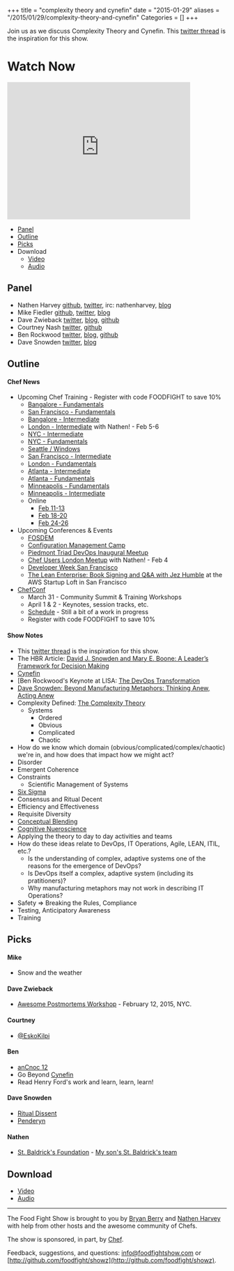 +++
title = "complexity theory and cynefin"
date = "2015-01-29"
aliases = "/2015/01/29/complexity-theory-and-cynefin"
Categories = []
+++

Join us as we discuss Complexity Theory and Cynefin.  This [twitter thread](https://twitter.com/benr/status/555825719750565888) is the inspiration for this show.

# Watch Now

<iframe width="420" height="315" src="http://www.youtube.com/embed/volOVffj-nE" frameborder="0" allowfullscreen></iframe>

* [Panel](http://foodfightshow.org/2015/01/complexity-theory-and-cynefin.html#panel)
* [Outline](http://foodfightshow.org/2015/01/complexity-theory-and-cynefin.html#outline)
* [Picks](http://foodfightshow.org/2015/01/complexity-theory-and-cynefin.html#picks)
* Download
  * [Video](http://youtu.be/volOVffj-nE)
  * [Audio](http://traffic.libsyn.com/foodfight/FoodFightShow87-ComplexityTheory_and_Cynefin.mp3)

Panel<a name="panel"></a>
-----

* Nathen Harvey [github](http://github.com/nathenharvey), [twitter](http://twitter.com/nathenharvey), irc: nathenharvey, [blog](http://nathenharvey.com)
* Mike Fiedler [github](http://github.com/miketheman), [twitter](http://twitter.com/mikefiedler), [blog](http://www.miketheman.net)
* Dave Zwieback [twitter](https://twitter.com/mindweather), [blog](http://mindweather.com/), [github](https://github.com/mindweather)
* Courtney Nash [twitter](https://twitter.com/courtneynash), [github](https://github.com/courtneynash)
* Ben Rockwood [twitter](https://twitter.com/benr), [blog](http://cuddletech.com/?page_id=834), [github](https://github.com/benr)
* Dave Snowden [twitter](https://twitter.com/snowded), [blog](http://cognitive-edge.com/blog/author/19/)

<!-- more -->

Outline<a name="outline"></a>
-------

#### Chef News
  * Upcoming Chef Training - Register with code FOODFIGHT to save 10%
    * [Bangalore - Fundamentals](https://www.chef.io/blog/event/2-day-chef-fundamentals-bangalore-india-5/)
    * [San Francisco - Fundamentals](https://www.chef.io/blog/event/2-day-chef-fundamentals-san-francisco-15/)
    * [Bangalore - Intermediate](https://www.chef.io/blog/event/chef-intermediate-topics-bangalore/)
    * [London - Intermediate](https://www.chef.io/blog/event/chef-intermediate-topics-london/) with Nathen! - Feb 5-6
    * [NYC - Intermediate](https://www.chef.io/blog/event/chef-intermediate-topics-nyc/)
    * [NYC - Fundamentals](https://www.chef.io/blog/event/2-day-chef-fundamentals-nyc-5/)
    * [Seattle / Windows](https://www.chef.io/blog/event/2-day-chef-fundamentals-windows-seattle/)
    * [San Francisco - Intermediate](https://www.chef.io/blog/event/chef-intermediate-topics-san-francisco-5/)
    * [London - Fundamentals](https://www.chef.io/blog/event/2-day-chef-fundamentals-london-4/)
    * [Atlanta - Intermediate](https://www.chef.io/blog/event/chef-intermediate-topics-atlanta-2/)
    * [Atlanta - Fundamentals](https://www.chef.io/blog/event/2-day-chef-fundamentals-atlanta-5/)
    * [Minneapolis - Fundamentals](https://www.chef.io/blog/event/chef-intermediate-topics-minneapolis/)
    * [Minneapolis - Intermediate](https://www.chef.io/blog/event/2-day-chef-fundamentals-minneapolis-2/)
    * Online
      * [Feb 11-13](https://www.chef.io/blog/event/3-day-chef-fundamentals-linux-online-5/)
      * [Feb 18-20](https://www.chef.io/blog/event/3-day-chef-fundamentals-linuxwindows-online-9/)
      * [Feb 24-26](https://www.chef.io/blog/event/3-day-chef-fundamentals-linuxwindows-online-10/)
  * Upcoming Conferences & Events
    * [FOSDEM](https://www.chef.io/blog/event/fosdem-2/)
    * [Configuration Management Camp](https://www.chef.io/blog/event/configmanagementcamp/)
    * [Piedmont Triad DevOps Inaugural Meetup](https://www.chef.io/blog/event/piedmont-triad-devops-inaugural-meetup/)
    * [Chef Users London Meetup](https://www.chef.io/blog/event/chef-users-london-meetup-3/) with Nathen! - Feb 4
    * [Developer Week San Francisco](https://www.chef.io/blog/event/developerweek-san-francisco/)
    * [The Lean Enterprise: Book Signing and Q&A with Jez Humble](https://www.chef.io/blog/event/the-lean-enterprise-book-signing-and-qa-with-jez-humble/) at the AWS Startup Loft in San Francisco
  * [ChefConf](http://chefconf.com)
    * March 31 - Community Summit & Training Workshops
    * April 1 & 2 - Keynotes, session tracks, etc.
    * [Schedule](http://chefconf2015a.sched.org/) - Still a bit of a work in progress
    * Register with code FOODFIGHT to save 10%

#### Show Notes

* This [twitter thread](https://twitter.com/benr/status/555825719750565888) is the inspiration for this show.
* The HBR Article: [David J. Snowden and Mary E. Boone: A Leader’s Framework for Decision Making](https://hbr.org/2007/11/a-leaders-framework-for-decision-making/)
* [Cynefin](https://www.youtube.com/watch?v=N7oz366X0-8)
* [Ben Rockwood's Keynote at LISA: [The DevOps Transformation](https://www.youtube.com/watch?v=3KpPBnEtRj4)
* [Dave Snowden: Beyond Manufacturing Metaphors: Thinking Anew, Acting Anew](https://www.youtube.com/watch?v=KX2sSb-EP80)
* Complexity Defined: [The Complexity Theory](http://en.wikipedia.org/wiki/Complexity_theory)
   * Systems
     * Ordered
     * Obvious
     * Complicated
     * Chaotic
* How do we know which domain (obvious/complicated/complex/chaotic) we're in, and how does that impact how we might act?
* Disorder
* Emergent Coherence
* Constraints
  * Scientific Management of Systems
* [Six Sigma](http://en.wikipedia.org/wiki/Six_Sigma)
* Consensus and Ritual Decent
* Efficiency and Effectiveness
* Requisite Diversity
* [Conceptual Blending](http://en.wikipedia.org/wiki/Conceptual_blending)
* [Cognitive Nueroscience](http://en.wikipedia.org/wiki/Cognitive_neuroscience)
* Applying the theory to day to day activities and teams
* How do these ideas relate to DevOps, IT Operations, Agile, LEAN, ITIL, etc.?
  * Is the understanding of complex, adaptive systems one of the reasons for the emergence of DevOps?
  * Is DevOps itself a complex, adaptive system (including its pratitioners)?
  * Why manufacturing metaphors may not work in describing IT Operations?
* Safety => Breaking the Rules, Compliance
* Testing, Anticipatory Awareness
* Training

Picks<a name="picks"></a>
-----

#### Mike

* Snow and the weather

#### Dave Zwieback

* [Awesome Postmortems Workshop](https://ti.to/mindweather/awesome-postmortems-nyc-2015) - February 12, 2015, NYC.

#### Courtney

* [@EskoKilpi](https://twitter.com/EskoKilpi)

#### Ben

* [anCnoc 12](http://ancnoc.com/)
* Go Beyond [Cynefin](https://www.youtube.com/watch?v=N7oz366X0-8)
* Read Henry Ford's work and learn, learn, learn!

#### Dave Snowden

* [Ritual Dissent](http://cognitive-edge.com/library/methods/ritual-dissent-basic/)
* [Penderyn](http://www.welsh-whisky.co.uk/)

#### Nathen

  * [St. Baldrick's Foundation](http://www.stbaldricks.org/) - [My son's St. Baldrick's team](https://www.stbaldricks.org/teams/mypage/97448/2015)

Download
--------
* [Video](http://youtu.be/volOVffj-nE)
* [Audio](http://traffic.libsyn.com/foodfight/FoodFightShow87-ComplexityTheory_and_Cynefin.mp3)

<hr />

The Food Fight Show is brought to you by [Bryan Berry](https://twitter.com/bryanwb) and [Nathen Harvey](https://twitter.com/nathenharvey) with help from other hosts and the awesome community of Chefs.

The show is sponsored, in part, by [Chef](http://www.getchef.com).

Feedback, suggestions, and questions:  [info@foodfightshow.com](mailto:info@foodfightshow.com) or  [http://github.com/foodfight/showz](http://github.com/foodfight/showz).
